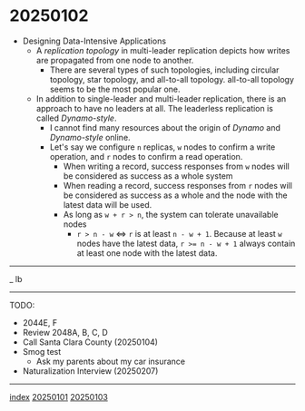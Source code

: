 <head><meta name="viewport" content="width=device-width, initial-scale=1.0, user-scalable=yes" /><meta charset="UTF-8"></head>

# 20250102

- Designing Data-Intensive Applications
	- A *replication topology* in multi-leader replication depicts how writes are propagated from one node to another.
		- There are several types of such topologies, including circular topology, star topology, and all-to-all topology. all-to-all topology seems to be the most popular one.
	- In addition to single-leader and multi-leader replication, there is an approach to have no leaders at all. The leaderless replication is called *Dynamo-style*.
		- I cannot find many resources about the origin of *Dynamo* and *Dynamo-style* online.
		- Let's say we configure `n` replicas, `w` nodes to confirm a write operation, and `r` nodes to confirm a read operation.
			- When writing a record, success responses from `w` nodes will be considered as success as a whole system
			- When reading a record, success responses from `r` nodes will be considered as success as a whole and the node with the latest data will be used.
			- As long as `w + r > n`, the system can tolerate unavailable nodes
				- `r > n - w` <=> `r` is at least `n - w + 1`. Because at least `w` nodes have the latest data, `r >= n - w + 1` always contain at least one node with the latest data.

---

_ lb

---

TODO:

- 2044E, F
- Review 2048A, B, C, D 
- Call Santa Clara County (20250104)
- Smog test
	- Ask my parents about my car insurance
- Naturalization Interview (20250207)

---

[index](../../index.html)
[20250101](20250101.html)
[20250103](20250103.html)
